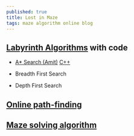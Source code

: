 ```yaml
---
published: true
title: Lost in Maze
tags: maze algorithm online blog
---
```

## [Labyrinth Algorithms](http://bryukh.com/labyrinth-algorithms/) with code
- [A* Search (Amit)](https://theory.stanford.edu/~amitp/GameProgramming/AStarComparison.html)
	[C++](https://www.redblobgames.com/pathfinding/a-star/implementation.html#cpp-astar)
    
- Breadth First Search
- Depth First Search

## [Online path-finding](http://qiao.github.io/PathFinding.js/visual/)

## [Maze solving algorithm](https://en.wikipedia.org/wiki/Maze_solving_algorithm)

